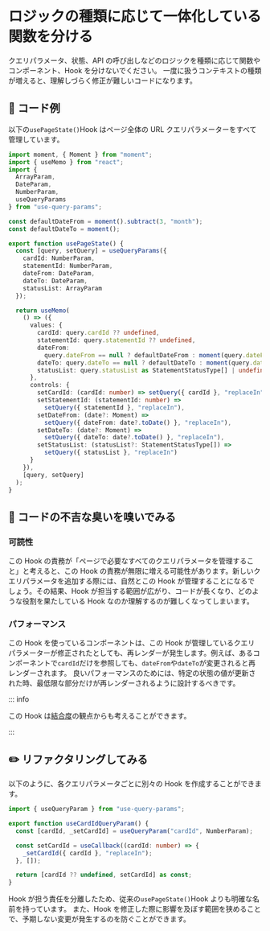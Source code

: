 # ロジックの種類に応じて一体化している関数を分ける

<div style="margin-top: 16px">
<Badge type="info" text="가독성" />
</div>

クエリパラメータ、状態、API の呼び出しなどのロジックを種類に応じて関数やコンポーネント、Hook を分けないでください。
一度に扱うコンテキストの種類が増えると、理解しづらく修正が難しいコードになります。

## 📝 コード例

以下の`usePageState()`Hook はページ全体の URL クエリパラメーターをすべて管理しています。

```typescript
import moment, { Moment } from "moment";
import { useMemo } from "react";
import {
  ArrayParam,
  DateParam,
  NumberParam,
  useQueryParams
} from "use-query-params";

const defaultDateFrom = moment().subtract(3, "month");
const defaultDateTo = moment();

export function usePageState() {
  const [query, setQuery] = useQueryParams({
    cardId: NumberParam,
    statementId: NumberParam,
    dateFrom: DateParam,
    dateTo: DateParam,
    statusList: ArrayParam
  });

  return useMemo(
    () => ({
      values: {
        cardId: query.cardId ?? undefined,
        statementId: query.statementId ?? undefined,
        dateFrom:
          query.dateFrom == null ? defaultDateFrom : moment(query.dateFrom),
        dateTo: query.dateTo == null ? defaultDateTo : moment(query.dateTo),
        statusList: query.statusList as StatementStatusType[] | undefined
      },
      controls: {
        setCardId: (cardId: number) => setQuery({ cardId }, "replaceIn"),
        setStatementId: (statementId: number) =>
          setQuery({ statementId }, "replaceIn"),
        setDateFrom: (date?: Moment) =>
          setQuery({ dateFrom: date?.toDate() }, "replaceIn"),
        setDateTo: (date?: Moment) =>
          setQuery({ dateTo: date?.toDate() }, "replaceIn"),
        setStatusList: (statusList?: StatementStatusType[]) =>
          setQuery({ statusList }, "replaceIn")
      }
    }),
    [query, setQuery]
  );
}
```

## 👃 コードの不吉な臭いを嗅いでみる

### 可読性

この Hook の責務が「ページで必要なすべてのクエリパラメータを管理すること」と考えると、この Hook の責務が無限に増える可能性があります。新しいクエリパラメータを追加する際には、自然とこの Hook が管理することになるでしょう。その結果、Hook が担当する範囲が広がり、コードが長くなり、どのような役割を果たしている Hook なのか理解するのが難しくなってしまいます。

### パフォーマンス

この Hook を使っているコンポーネントは、この Hook が管理しているクエリパラメーターが修正されたとしても、再レンダーが発生します。例えば、あるコンポーネントで`cardId`だけを参照しても、`dateFrom`や`dateTo`が変更されると再レンダーされます。
良いパフォーマンスのためには、特定の状態の値が更新された時、最低限な部分だけが再レンダーされるように設計するべきです。

::: info

この Hook は[結合度](./use-page-state-coupling.md)の観点からも考えることができます。

:::

## ✏️ リファクタリングしてみる

以下のように、各クエリパラメータごとに別々の Hook を作成することができます。

```typescript
import { useQueryParam } from "use-query-params";

export function useCardIdQueryParam() {
  const [cardId, _setCardId] = useQueryParam("cardId", NumberParam);

  const setCardId = useCallback((cardId: number) => {
    _setCardId({ cardId }, "replaceIn");
  }, []);

  return [cardId ?? undefined, setCardId] as const;
}
```

Hook が担う責任を分離したため、従来の`usePageState()`Hook よりも明確な名前を持っています。
また、Hook を修正した際に影響を及ぼす範囲を狭めることで、予期しない変更が発生するのを防ぐことができます。
